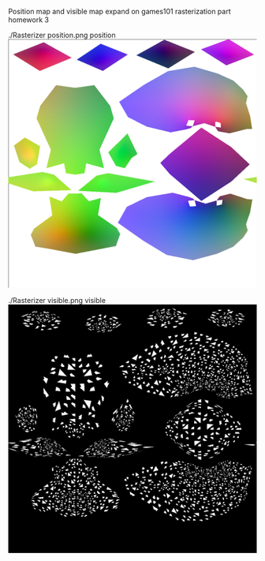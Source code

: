 Position map and visible map expand on games101 rasterization part homework 3

./Rasterizer position.png position
![image](https://github.com/gochri/games101-hw3-expansion/blob/master/position.png)

./Rasterizer visible.png visible
![image](https://github.com/gochri/games101-hw3-expansion/blob/master/visible.png)
